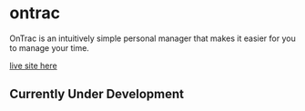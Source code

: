 # ontrac

OnTrac is an intuitively simple personal manager that makes it easier for you to manage your time.

[live site here]('ontrac.netlify.app')

## Currently Under Development
